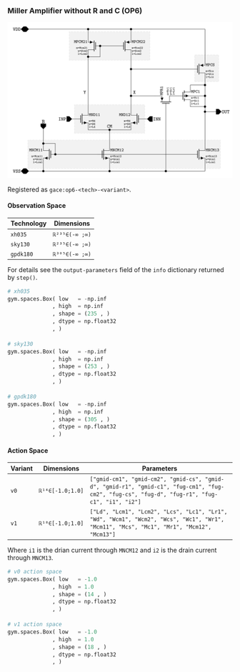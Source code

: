 ### Miller Amplifier without R and C (OP6)

![op6](https://raw.githubusercontent.com/matthschw/ace/main/figures/op6.png)

Registered as `gace:op6-<tech>-<variant>`.

#### Observation Space

| Technology | Dimensions     |
|------------|----------------|
| `xh035`    | `ℝ²³⁵∈(-∞ ;∞)` |
| `sky130`   | `ℝ²³⁵∈(-∞ ;∞)` |
| `gpdk180`  | `ℝ³⁰⁵∈(-∞ ;∞)` |

For details see the `output-parameters` field of the `info` dictionary
returned by `step()`.

```python
# xh035
gym.spaces.Box( low   = -np.inf
              , high  = np.inf
              , shape = (235 , )
              , dtype = np.float32
              , )

# sky130
gym.spaces.Box( low   = -np.inf
              , high  = np.inf
              , shape = (253 , )
              , dtype = np.float32
              , )

# gpdk180
gym.spaces.Box( low   = -np.inf
              , high  = np.inf
              , shape = (305 , )
              , dtype = np.float32
              , )
```

#### Action Space


| Variant | Dimensions       | Parameters                                                                                                                                     |
|---------|------------------|------------------------------------------------------------------------------------------------------------------------------------------------|
| `v0`    | `ℝ¹⁴∈[-1.0;1.0]` | `["gmid-cm1", "gmid-cm2", "gmid-cs", "gmid-d", "gmid-r1", "gmid-c1", "fug-cm1", "fug-cm2", "fug-cs", "fug-d", "fug-r1", "fug-c1", "i1", "i2"]` |
| `v1`    | `ℝ¹⁸∈[-1.0;1.0]` | `["Ld", "Lcm1", "Lcm2", "Lcs", "Lc1", "Lr1", "Wd", "Wcm1", "Wcm2", "Wcs", "Wc1", "Wr1", "Mcm11", "Mcs", "Mc1", "Mr1", "Mcm12", "Mcm13"]`       |

Where `i1` is the drian current through `MNCM12` and `i2` is the drain current
through `MNCM13`.

```python
# v0 action space
gym.spaces.Box( low   = -1.0
              , high  = 1.0
              , shape = (14 , )
              , dtype = np.float32
              , )

# v1 action space
gym.spaces.Box( low   = -1.0
              , high  = 1.0
              , shape = (18 , )
              , dtype = np.float32
              , )
```

